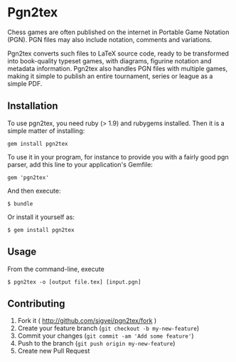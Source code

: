 # Pgn2tex

Chess games are often published on the internet in Portable Game
Notation (PGN). PGN files may also include notation, comments and
variations.

Pgn2tex converts such files to LaTeX source code, ready to be
transformed into book-quality typeset games, with diagrams, figurine
notation and metadata information. Pgn2tex also handles PGN files
with multiple games, making it simple to publish an entire tournament,
series or league as a simple PDF.


## Installation

To use pgn2tex, you need ruby (> 1.9) and rubygems installed. Then
it is a simple matter of installing:

    gem install pgn2tex

To use it in your program, for instance to provide you with a fairly
good pgn parser, add this line to your application's Gemfile:

    gem 'pgn2tex'

And then execute:

    $ bundle

Or install it yourself as:

    $ gem install pgn2tex

## Usage

From the command-line, execute

    $ pgn2tex -o [output file.tex] [input.pgn]


## Contributing

1. Fork it ( http://github.com/sigvei/pgn2tex/fork )
2. Create your feature branch (`git checkout -b my-new-feature`)
3. Commit your changes (`git commit -am 'Add some feature'`)
4. Push to the branch (`git push origin my-new-feature`)
5. Create new Pull Request
